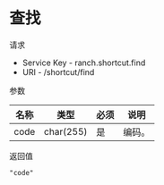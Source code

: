 # 查找

请求
- Service Key - ranch.shortcut.find
- URI - /shortcut/find

参数

|名称|类型|必须|说明|
|---|---|---|---|
|code|char(255)|是|编码。|

返回值
```
"code"
```
